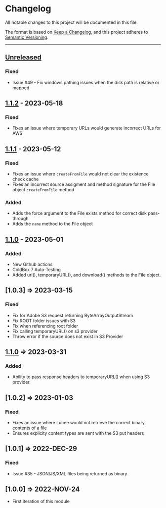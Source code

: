 # Changelog

All notable changes to this project will be documented in this file.

The format is based on [Keep a Changelog](https://keepachangelog.com/en/1.0.0/),
and this project adheres to [Semantic Versioning](https://semver.org/spec/v2.0.0.html).

* * *

## [Unreleased]

### Fixed

* Issue #49 - Fix windows pathing issues when the disk path is relative or mapped

## [1.1.2] - 2023-05-18

### Fixed

- Fixes an issue where temporary URLs would generate incorrect URLs for AWS

## [1.1.1] - 2023-05-12

### Fixed

* Fixes an issue where `createFromFile` would not clear the existence check cache
* Fixes an incorrect source assigment and method signature for the File object `createFromFile` method

### Added

* Adds the force argument to the File exists method for correct disk pass-through
* Adds the `name` method to the File object

## [1.1.0] - 2023-05-01

### Added

* New Github actions
* ColdBox 7 Auto-Testing
* Added url(), temporaryURL(), and download() methods to the File object.

## [1.0.3] => 2023-03-15

### Fixed

* Fix for Adobe S3 request returning ByteArrayOutputStream
* Fix ROOT folder issues with S3
* Fix when referencing root folder
* Fix calling temporaryURL() on s3 provider
* Throw error if the source does not exist in S3 Provider

## [1.1.0] => 2023-03-31

### Added

* Ability to pass response headers to temporaryURL() when using S3 provider.

## [1.0.2] => 2023-01-03

### Fixed

* Fixes an issue where Lucee would not retrieve the correct binary contents of a file
* Ensures explicity content types are sent with the S3 put headers

## [1.0.1] => 2022-DEC-29

### Fixed

* Issue #35 - JSON/JS/XML files being returned as binary

## [1.0.0] => 2022-NOV-24

* First iteration of this module

[Unreleased]: https://github.com/coldbox-modules/cbfs/compare/v1.1.2...HEAD

[1.1.2]: https://github.com/coldbox-modules/cbfs/compare/v1.1.1...v1.1.2

[1.1.1]: https://github.com/coldbox-modules/cbfs/compare/v1.1.0...v1.1.1

[1.1.0]: https://github.com/coldbox-modules/cbfs/compare/f76a3372a803a53759c6f707e740b26aab71dcc3...v1.1.0
